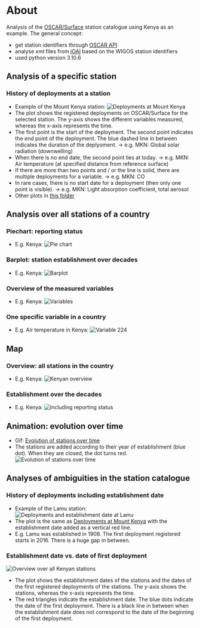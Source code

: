 # About
Analysis of the [OSCAR/Surface](https://oscar.wmo.int/surface/#/) station catalogue using Kenya as an example. The general concept:
* get station identifiers through [OSCAR API](https://oscar.wmo.int/surface/rest/api/search/station?territoryName=KEN)
* analyse xml files from [jOAI](https://oscar.wmo.int/oai/) based on the WIGOS station identifiers 
* used python version 3.10.6

## Analysis of a specific station

### History of deployments at a station
* Example of the Mount Kenya station:
![Deployments at Mount Kenya](https://github.com/sdanioth/OSCAR_analysis/blob/main/Plots/Deployments_0-20008-0-MKN.jpeg)
* The plot shows the registered deployments on OSCAR/Surface for the selected station. The y-axis shows the different variables measured, whereas the x-axis represents the time.
* The first point is the start of the deployment. The second point indicates the end point of the deployment. The blue dashed line in between indicates the duration of the deplyoment. -> e.g. MKN: Global solar radiation (downwelling)
* When there is no end date, the second point lies at today. -> e.g. MKN: Air temperature (at specified distance from reference surface)
* If there are more than two points and / or the line is solid, there are multiple deployments for a variable. -> e.g. MKN: CO
* In rare cases, there is no start date for a deployment (then only one point is visible). -> e.g. MKN: Light absorption coefficient, total aerosol
* Other plots in [this folder](https://github.com/sdanioth/OSCAR_analysis/tree/main/Plots)

## Analysis over all stations of a country

### Piechart: reporting status
* E.g. Kenya:
![Pie chart](https://github.com/sdanioth/OSCAR_analysis/blob/main/Plots/Station_ReportingStatus_piechart.jpeg)

### Barplot: station establishment over decades
* E.g. Kenya:
  ![Barplot](https://github.com/sdanioth/OSCAR_analysis/blob/main/Plots/Station_establishment_barplot.jpeg)

### Overview of the measured variables
* E.g. Kenya:
  ![Variables](https://github.com/sdanioth/OSCAR_analysis/blob/main/Plots/MeasuredVariables_Overview.jpeg)

### One specific variable in a country
* E.g. Air temperature in Kenya:
![Variable 224](https://github.com/sdanioth/OSCAR_analysis/blob/main/Plots/Variable_224_KEN.jpeg)

## Map
### Overview: all stations in the country
* E.g. Kenya:
![Kenyan overview](https://github.com/sdanioth/OSCAR_analysis/blob/main/Plots/all_stations_reportingStatus.jpeg)

### Establishment over the decades
* E.g. Kenya:
![including reporting status](https://github.com/sdanioth/OSCAR_analysis/blob/main/Plots/Station_establishment_decade_reporting.jpeg)

## Animation: evolution over time
* Gif: [Evolution of stations over time](https://github.com/sdanioth/OSCAR_analysis/blob/main/station_establishment_Kenya.gif)
* The stations are added according to their year of establishment (blue dot). When they are closed, the dot turns red. 
![Evolution of stations over time](https://github.com/sdanioth/OSCAR_analysis/blob/main/station_establishment_Kenya.gif)

## Analyses of ambiguities in the station catalogue

### History of deployments including establishment date
* Example of the Lamu station:
![Deployments and establishment date at Lamu](https://github.com/sdanioth/OSCAR_analysis/blob/main/Plots/Deployments_0-20000-0-63772_withEstablishmentDate.jpeg)
* The plot is the same as [Deployments at Mount Kenya](https://github.com/sdanioth/OSCAR_analysis/blob/main/Plots/Deployments_0-20008-0-MKN.jpeg) with the establishment date added as a vertical red line.
* E.g. Lamu was established in 1908. The first deployment registered starts in 2016. There is a huge gap in between.

### Establishment date vs. date of first deployment
![Overview over all Kenyan stations](https://github.com/sdanioth/OSCAR_analysis/blob/main/Plots/EstablshmentDate_vs_FirstDeployment.jpeg)
* The plot shows the establishment dates of the stations and the dates of the first registered deployments of the stations. The y-axis shows the stations, whereas the x-axis represents the time.
* The red triangles indicate the establishment date. The blue dots indicate the date of the first deployment. There is a black line in between when the establishment date does not correspond to the date of the beginning of the first deployment. 
